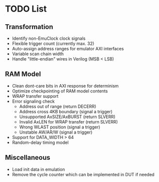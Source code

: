 # TODO List

## Transformation

- Identify non-EmuClock clock signals
- Flexible trigger count (currently max. 32)
- Auto-assign address ranges for emulator AXI interfaces
- Variable scan chain width
- Handle "little-endian" wires in Verilog (MSB < LSB)

## RAM Model

- Clean dont-care bits in AXI response for determinism
- Optimize checkpointing of RAM model contents
- WRAP transfer support
- Error signaling check
    - Address out of range (return DECERR)
    - Address cross 4KB boundary (signal a trigger)
    - Unsupported AxSIZE/AxBURST (return SLVERR)
    - Invalid AxLEN for WRAP transfer (return SLVERR)
    - Wrong WLAST position (signal a trigger)
    - Unstable AW/AR/W (signal a trigger)
- Support for DATA_WIDTH > 64
- Random-delay timing model

## Miscellaneous

- Load init data in emulation
- Remove the cycle counter which can be implemented in DUT if needed
